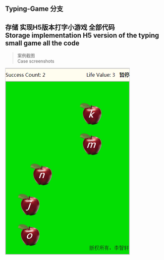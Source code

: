 ## Typing-Game 分支
存储 实现H5版本打字小游戏 全部代码<br>
Storage implementation H5 version of the typing small game all the code
---

> 案例截图<br>
Case screenshots

![image](https://github.com/lizhixuan1/JavaScript/blob/Typing-Game/pic.png?raw=true)